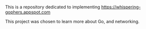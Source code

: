 This is a repository dedicated to implementing https://whispering-gophers.appspot.com

This project was chosen to learn more about Go, and networking.
